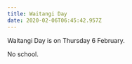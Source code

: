 ```yaml
---
title: Waitangi Day
date: 2020-02-06T06:45:42.957Z
---
```

Waitangi Day is on Thursday 6 February.

No school.
